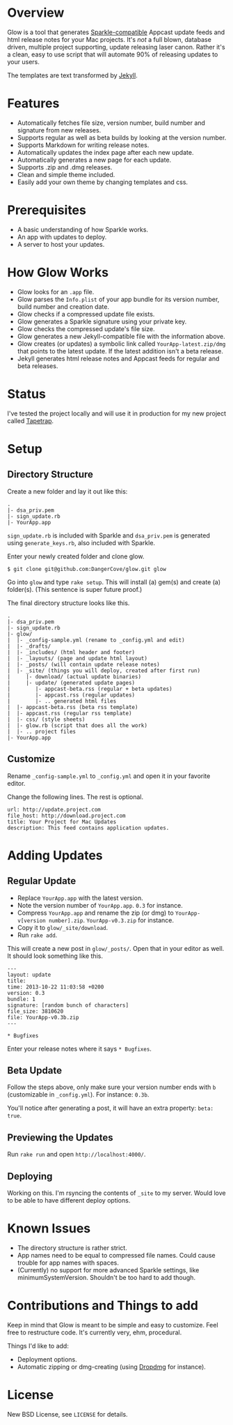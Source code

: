 # Overview

Glow is a tool that generates [Sparkle-compatible](/andymatuschak/Sparkle) Appcast 
update feeds and html release notes for your Mac projects. It's _not_ a full blown, 
database driven, multiple project supporting, update releasing laser canon. Rather 
it's a clean, easy to use script that will automate 90% of releasing updates to your
users.

The templates are text transformed by [Jekyll](http://jekyllrb.com/).

# Features

* Automatically fetches file size, version number, build number and signature
from new releases.
* Supports regular as well as beta builds by looking at the version number.
* Supports Markdown for writing release notes.
* Automatically updates the index page after each new update.
* Automatically generates a new page for each update.
* Supports .zip and .dmg releases.
* Clean and simple theme included.
* Easily add your own theme by changing templates and css.

# Prerequisites

* A basic understanding of how Sparkle works.
* An app with updates to deploy.
* A server to host your updates.

# How Glow Works

* Glow looks for an `.app` file.
* Glow parses the `Info.plist` of your app bundle for its version number, build
number and creation date.
* Glow checks if a compressed update file exists.
* Glow generates a Sparkle signature using your private key.
* Glow checks the compressed update's file size.
* Glow generates a new Jekyll-compatible file with the information above.
* Glow creates (or updates) a symbolic link called `YourApp-latest.zip/dmg`
that points to the latest update. If the latest addition isn't a beta release.
* Jekyll generates html release notes and Appcast feeds for regular and beta
releases.

# Status

I've tested the project locally and will use it in production for my new project called
[Tapetrap](http://www.dangercove.com/tapetrap).

# Setup

## Directory Structure

Create a new folder and lay it out like this:

    .
    |- dsa_priv.pem
    |- sign_update.rb
    |- YourApp.app

`sign_update.rb` is included with Sparkle and `dsa_priv.pem` is generated using
`generate_keys.rb`, also included with Sparkle.

Enter your newly created folder and clone glow.

    $ git clone git@github.com:DangerCove/glow.git glow

Go into `glow` and type `rake setup`. This will install (a) gem(s) and create
 (a) folder(s). (This sentence is super future proof.)

The final directory structure looks like this.

    .
    |- dsa_priv.pem
    |- sign_update.rb
    |- glow/
    |  |- _config-sample.yml (rename to _config.yml and edit)
    |  |- _drafts/
    |  |- _includes/ (html header and footer)
    |  |- _layouts/ (page and update html layout)
    |  |- _posts/ (will contain update release notes)
    |  |- _site/ (things you will deploy, created after first run)
    |     |- download/ (actual update binaries)
    |     |- update/ (generated update pages)
    |        |- appcast-beta.rss (regular + beta updates)
    |        |- appcast.rss (regular updates)
    |        |- .. generated html files
    |  |- appcast-beta.rss (beta rss template)
    |  |- appcast.rss (regular rss template)
    |  |- css/ (style sheets)
    |  |- glow.rb (script that does all the work)
    |  |- .. project files 
    |- YourApp.app

## Customize

Rename `_config-sample.yml` to `_config.yml` and open it in your favorite
editor.

Change the following lines. The rest is optional.

    url: http://update.project.com
    file_host: http://download.project.com
    title: Your Project for Mac Updates
    description: This feed contains application updates.

# Adding Updates

## Regular Update

* Replace `YourApp.app` with the latest version.
* Note the version number of `YourApp.app`. `0.3` for instance.
* Compress `YourApp.app` and rename the zip (or dmg) to `YourApp-v[version number].zip`.
`YourApp-v0.3.zip` for instance.
* Copy it to `glow/_site/download`.
* Run `rake add`.

This will create a new post in `glow/_posts/`. Open that in your editor as
well. It should look something like this.

    ---
    layout: update
    title: 
    time: 2013-10-22 11:03:58 +0200
    version: 0.3
    bundle: 1
    signature: [random bunch of characters]
    file_size: 3810620
    file: YourApp-v0.3b.zip
    ---

    * Bugfixes

Enter your release notes where it says `* Bugfixes`.

## Beta Update

Follow the steps above, only make sure your version number ends with `b` (customizable
in `_config.yml`). For instance: `0.3b`.

You'll notice after generating a post, it will have an extra property: `beta: true`.

## Previewing the Updates

Run `rake run` and open `http://localhost:4000/`.

## Deploying

Working on this. I'm rsyncing the contents of `_site` to my server. Would love
to be able to have different deploy options.
  
# Known Issues

* The directory structure is rather strict.
* App names need to be equal to compressed file names. Could cause trouble for
app names with spaces.
* (Currently) no support for more advanced Sparkle settings, like
minimumSystemVersion. Shouldn't be too hard to add though.

# Contributions and Things to add

Keep in mind that Glow is meant to be simple and easy to customize. Feel free to 
restructure code. It's currently very, ehm, procedural.

Things I'd like to add:

* Deployment options.
* Automatic zipping or dmg-creating (using [Dropdmg](http://c-command.com/dropdmg/) for instance).

# License

New BSD License, see `LICENSE` for details.